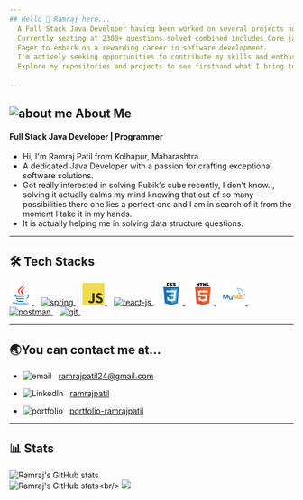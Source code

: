 ```yaml
---
## Hello 👋 Ramraj here...
  A Full Stack Java Developer having been worked on several projects now from conceptualization, design and development in both areas front-end as well as back-end.
  Currently seating at 2300+ questions solved combined includes Core java, J2EE, Spring core, Spring MVC, RESTful APIs, Spring Boot and MySQL Queries.
  Eager to embark on a rewarding career in software development.
  I'm actively seeking opportunities to contribute my skills and enthusiasm to innovative software projects.
  Explore my repositories and projects to see firsthand what I bring to the table!

---
```

## <img width="26" height="26" alt="about me" src="https://user-images.githubusercontent.com/101383047/189491727-7a027ae4-6a8f-41e5-a38b-34cba60a7a0c.png"> About Me
#### Full Stack Java Developer | Programmer
* Hi, I'm Ramraj Patil from Kolhapur, Maharashtra.
* A dedicated Java Developer with a passion for crafting exceptional software solutions.
* Got really interested in solving Rubik's cube recently, I don't know.., solving it actually calms my mind knowing that out of so many possibilities there one lies a perfect one and I am in search of it from the moment I take it in my hands.
* It is actually helping me in solving data structure questions.

---
## 🛠️ Tech Stacks
<p align="left"> 
<a href="https://www.java.com" target="_blank" rel="noreferrer"> <img src="https://raw.githubusercontent.com/devicons/devicon/master/icons/java/java-original.svg" alt="java" width="40" height="40"/> </a> &nbsp;&nbsp;
<a href="https://spring.io/" target="_blank" rel="noreferrer"> <img src="https://www.vectorlogo.zone/logos/springio/springio-icon.svg" alt="spring" width="40" height="40"/> </a> &nbsp;&nbsp;
<a href="https://developer.mozilla.org/en-US/docs/Web/JavaScript" target="_blank" rel="noreferrer"> <img src="https://raw.githubusercontent.com/devicons/devicon/master/icons/javascript/javascript-original.svg" alt="javascript" width="40" height="40"/> </a> &nbsp;&nbsp;
<a href="https://react.dev/learn" target="_blank" rel="noreferrer"> <img src="https://media.dev.to/cdn-cgi/image/width=1080,height=1080,fit=cover,gravity=auto,format=auto/https%3A%2F%2Fdev-to-uploads.s3.amazonaws.com%2Fuploads%2Farticles%2F096baapsqqt9fks0us99.png" alt="react-js" width="40" height="40"/> </a> &nbsp;&nbsp;
<a href="https://www.w3schools.com/css/" target="_blank" rel="noreferrer"> <img src="https://raw.githubusercontent.com/devicons/devicon/master/icons/css3/css3-original-wordmark.svg" alt="css3" width="40" height="40"/> </a> &nbsp;&nbsp;
<a href="https://www.w3.org/html/" target="_blank" rel="noreferrer"> <img src="https://raw.githubusercontent.com/devicons/devicon/master/icons/html5/html5-original-wordmark.svg" alt="html5" width="40" height="40"/> </a> &nbsp;&nbsp;
<a href="https://www.mysql.com/" target="_blank" rel="noreferrer"> <img src="https://raw.githubusercontent.com/devicons/devicon/master/icons/mysql/mysql-original-wordmark.svg" alt="mysql" width="40" height="40"/> </a> &nbsp;&nbsp;
<a href="https://postman.com" target="_blank" rel="noreferrer"> <img src="https://www.vectorlogo.zone/logos/getpostman/getpostman-icon.svg" alt="postman" width="40" height="40"/> </a> &nbsp;&nbsp;
<a href="https://git-scm.com/" target="_blank" rel="noreferrer"> <img src="https://www.vectorlogo.zone/logos/git-scm/git-scm-icon.svg" alt="git" width="40" height="40"/> </a> &nbsp;&nbsp;
</p>

---
## 🌏You can contact me at...

- <img width="26" height="26" alt="email" src="https://user-images.githubusercontent.com/101383047/189492660-adb48aa4-e0c0-417b-9268-db71d99d389f.png"> &nbsp; ramrajpatil24@gmail.com

- <img width="26" height="26" alt="LinkedIn" src="https://user-images.githubusercontent.com/101383047/189492379-0165edd5-b873-4df7-b85b-8fe8e624694c.png"> &nbsp; [ramrajpatil](https://www.linkedin.com/in/ramraj-patil-6152a0190/)
- <img width="26" height="26" alt="portfolio" src="https://user-images.githubusercontent.com/101383047/189492615-0328a147-4f33-432b-96d2-afcd69a20e51.png"> &nbsp; [portfolio-ramrajpatil](https://portfolio-ramraj.vercel.app/)


---
## 📊 Stats

![Ramraj's  GitHub stats](https://github-readme-stats.vercel.app/api?username=ramrajpatil&theme=tokyonight&show_icons=true)<br/>
![Ramraj's  GitHub stats](https://github-readme-streak-stats.herokuapp.com/?user=ramrajpatil&theme=dark&hide_border=true")<br/>
![](https://activity-graph.herokuapp.com/graph?username=ramrajpatil&amp;hide_border=true&amp;bg_color=151515&amp;color=fff&amp;line=f28a00&amp;point=f28a00)<br/>
